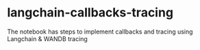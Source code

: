 # langchain-callbacks-tracing

The notebook has steps to implement callbacks and tracing using Langchain & WANDB tracing
